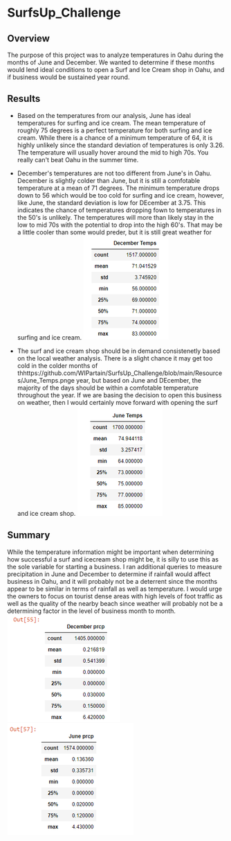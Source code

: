 # SurfsUp_Challenge
## Overview

The purpose of this project was to analyze temperatures in Oahu during the months of June and December.  We wanted to determine if these months would lend ideal conditions to open a Surf and Ice Cream shop in Oahu, and if business would be sustained year round. 

## Results

* Based on the temperatures from our analysis, June has ideal temperatures for surfing and ice cream. The mean temperature of roughly 75 degrees is a perfect temperature for both surfing and ice cream.  While there is a chance of a minimum temperature of 64, it is highly unlikely since the standard deviation of temperatures is only 3.26.  The temperature will usually hover around the mid to high 70s.  You really can't beat Oahu in the summer time.


* December's temperatures are not too different from June's in Oahu. December is slightly colder than June, but it is still a comfotable temperature at a mean of 71 degrees.  The minimum temperature drops down to 56 which would be too cold for surfing and ice cream, however, like June, the standard deviation is low for DEcember at 3.75.  This indicates the chance of temperatures dropping fown to temperatures in the 50's is unlikely.  The temperatures will more than likely stay in the low to mid 70s with the potential to drop into the high 60's.  That may be a little cooler than some would preder, but it is still great weather for surfing and ice cream.
![](https://github.com/WIPartain/SurfsUp_Challenge/blob/main/Resources/December_Temps.png)

* The surf and ice cream shop should be in demand consistenetly based on the local weather analysis.  There is a slight chance it may get too cold in the colder months of thhttps://github.com/WIPartain/SurfsUp_Challenge/blob/main/Resources/June_Temps.pnge year, but based on June and DEcember, the majority of the days should be within a comfotable temperature throughout the year.  If we are basing the decision to open this business on weather, then I would certainly move forward with opening the surf and ice cream shop.
![](https://github.com/WIPartain/SurfsUp_Challenge/blob/main/Resources/June_Temps.png)
## Summary

While the temperature information might be important when determining how successful a surf and icecream shop might be, it is silly to use this as the sole variable for starting a business.  I ran additional queries to measure precipitation in June and December to determine if rainfall would affect business in Oahu, and it will probably not be a deterrent since the months appear to be similar in terms of rainfall as well as temperature.  I would urge the owners to focus on tourist dense areas with high levels of foot traffic as well as the quality of the nearby beach since weather will probably not be a determining factor in the level of business month to month.  
![](https://github.com/WIPartain/SurfsUp_Challenge/blob/main/Resources/Dec_prcp.png)
![](https://github.com/WIPartain/SurfsUp_Challenge/blob/main/Resources/June_prcp.png)
